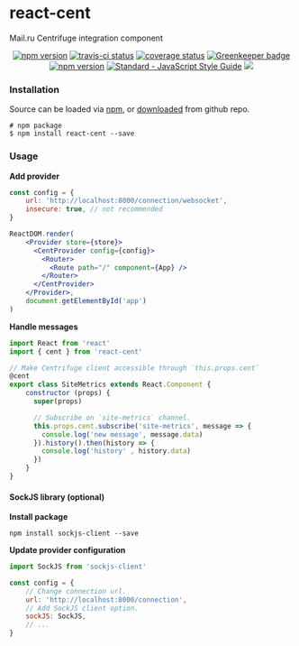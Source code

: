 # react-cent

Mail.ru Centrifuge integration component

<p align="center">
  <a href="https://www.npmjs.com/package/react-center"><img alt="npm version" src="https://img.shields.io/npm/v/react-cent.svg?style=flat-square"></a>
  <a href="https://travis-ci.org/fortis/react-cent"><img src="https://travis-ci.org/fortis/react-cent.svg?branch=master" alt="travis-ci status"></a>
  <a href="https://coveralls.io/github/fortis/react-cent"><img src="https://coveralls.io/repos/github/fortis/react-cent/badge.svg" alt="coverage status"></a>
  <a href="https://greenkeeper.io/"><img src="https://badges.greenkeeper.io/fortis/react-cent.svg" alt="Greenkeeper badge"></a>
  <a href="https://www.npmjs.com/package/react-cent"><img src="https://img.shields.io/npm/v/react-cent.svg" alt="npm version"></a>
  <a href="https://standardjs.com"><img src="https://img.shields.io/badge/code_style-standard-brightgreen.svg" alt="Standard - JavaScript Style Guide"></a>
  <a href="https://raw.githubusercontent.com/fortis/react-cent/master/LICENSE"><img src="https://img.shields.io/badge/license-MIT-blue.svg?style=flat-square"/></a>
</p>

### Installation

Source can be loaded via [npm](https://www.npmjs.com/package/react-cent), or [downloaded](https://github.com/fortis/react-cent/archive/master.zip) from github repo.

```
# npm package
$ npm install react-cent --save
```

### Usage

**Add provider**

```jsx harmony
const config = {
    url: 'http://localhost:8000/connection/websocket',
    insecure: true, // not recommended
}

ReactDOM.render(
    <Provider store={store}>
      <CentProvider config={config}>
        <Router>
          <Route path="/" component={App} />
        </Router>
      </CentProvider>
    </Provider>,
    document.getElementById('app')
)
```

**Handle messages**

```jsx harmony
import React from 'react'
import { cent } from 'react-cent'

// Make Centrifuge client accessible through `this.props.cent`
@cent 
export class SiteMetrics extends React.Component {
    constructor (props) {
      super(props)

      // Subscribe on `site-metrics` channel.
      this.props.cent.subscribe('site-metrics', message => {
        console.log('new message', message.data)
      }).history().then(history => {
        console.log('history' , history.data)
      })
    }
}


```
#### SockJS library (optional)

**Install package**
```npm
npm install sockjs-client --save
```

**Update provider configuration**
```jsx harmony
import SockJS from 'sockjs-client'

const config = {
    // Change connection url.
    url: 'http://localhost:8000/connection',
    // Add SockJS client option.  
    sockJS: SockJS,
    // ...
}
```
